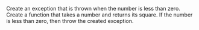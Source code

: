 Create an exception that is thrown when the number is less than zero. 
Create a function that takes a number and returns its square. 
If the number is less than zero, then throw the created exception.